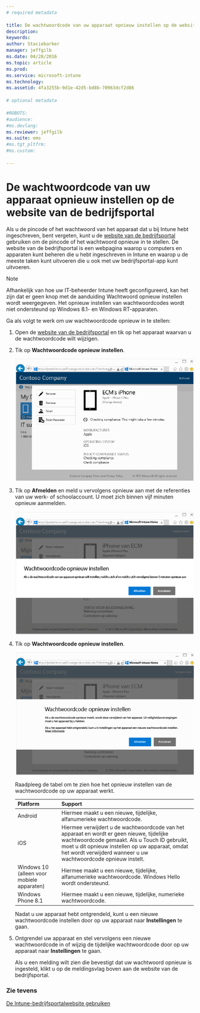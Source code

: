 ```yaml
---
# required metadata

title: De wachtwoordcode van uw apparaat opnieuw instellen op de website van de bedrijfsportal | Microsoft Intune
description:
keywords:
author: Staciebarker
manager: jeffgilb
ms.date: 04/28/2016
ms.topic: article
ms.prod:
ms.service: microsoft-intune
ms.technology:
ms.assetid: 4fa3255b-9d1e-42d5-bd8b-70963dcf2d86

# optional metadata

#ROBOTS:
#audience:
#ms.devlang:
ms.reviewer: jeffgilb
ms.suite: ems
#ms.tgt_pltfrm:
#ms.custom:

---
```



# De wachtwoordcode van uw apparaat opnieuw instellen op de website van de bedrijfsportal

Als u de pincode of het wachtwoord van het apparaat dat u bij Intune hebt ingeschreven, bent vergeten, kunt u de [website van de bedrijfsportal](http://portal.manage.microsoft.com) gebruiken om de pincode of het wachtwoord opnieuw in te stellen. De website van de bedrijfsportal is een webpagina waarop u computers en apparaten kunt beheren die u hebt ingeschreven in Intune en waarop u de meeste taken kunt uitvoeren die u ook met uw bedrijfsportal-app kunt uitvoeren.

> [!NOTE] 
> Afhankelijk van hoe uw IT-beheerder Intune heeft geconfigureerd, kan het zijn dat er geen knop met de aanduiding Wachtwoord opnieuw instellen wordt weergegeven. Het opnieuw instellen van wachtwoordcodes wordt niet ondersteund op Windows 8.1- en Windows RT-apparaten.

Ga als volgt te werk om uw wachtwoordcode opnieuw in te stellen:

1.  Open de [website van de bedrijfsportal](http://portal.manage.microsoft.com) en tik op het apparaat waarvan u de wachtwoordcode wilt wijzigen.

2.  Tik op **Wachtwoordcode opnieuw instellen**.

    ![tikken-op-wachtwoordcode-om-deze-opnieuw-in-te-stellen](./media/iwp-1-tap-reset-passcode.png)

3.  Tik op **Afmelden** en meld u vervolgens opnieuw aan met de referenties van uw werk- of schoolaccount. U moet zich binnen vijf minuten opnieuw aanmelden.

    ![afmelden-en-weer-aanmelden](./media/iwp-2-sign-out.png)

4.  Tik op **Wachtwoordcode opnieuw instellen**.

    ![tikken-op-wachtwoordcode-opnieuw-instellen](./media/iwp-3-tap-reset-passcode-after-signin.png)

    Raadpleeg de tabel om te zien hoe het opnieuw instellen van de wachtwoordcode op uw apparaat werkt.

    |Platform|Support|
    |------------|-----------|
    |Android|Hiermee maakt u een nieuwe, tijdelijke, alfanumerieke wachtwoordcode.|
    |iOS|Hiermee verwijdert u de wachtwoordcode van het apparaat en wordt er geen nieuwe, tijdelijke wachtwoordcode gemaakt. Als u Touch ID gebruikt, moet u dit opnieuw instellen op uw apparaat, omdat het wordt verwijderd wanneer u uw wachtwoordcode opnieuw instelt.|
    |Windows 10 (alleen voor mobiele apparaten)|Hiermee maakt u een nieuwe, tijdelijke, alfanumerieke wachtwoordcode. Windows Hello wordt ondersteund.|
    |Windows Phone 8.1|Hiermee maakt u een nieuwe, tijdelijke, numerieke wachtwoordcode.|
    Nadat u uw apparaat hebt ontgrendeld, kunt u een nieuwe wachtwoordcode instellen door op uw apparaat naar **Instellingen** te gaan.

5.  Ontgrendel uw apparaat en stel vervolgens een nieuwe wachtwoordcode in of wijzig de tijdelijke wachtwoordcode door op uw apparaat naar **Instellingen** te gaan.

    Als u een melding wilt zien die bevestigt dat uw wachtwoord opnieuw is ingesteld, klikt u op de meldingsvlag boven aan de website van de bedrijfsportal.

### Zie tevens
[De Intune-bedrijfsportalwebsite gebruiken](using-the-intune-company-portal-website.md)

<!--HONumber=May16_HO1-->


